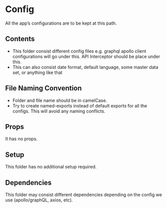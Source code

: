 # Config

All the app’s configurations are to be kept at this path.

## Contents

- This folder consist different config files e.g. graphql apollo client configurations will go under this. API Interceptor should be place under this.
- This can also consist date format, default language, some master data set, or anything like that

## File Naming Convention

- Folder and file name should be in camelCase.
- Try to create named-exports instead of default exports for all the configs. This will avoid any naming conflicts.

## Props

It has no props.

## Setup

This folder has no additional setup required.

## Dependencies

This folder may consist different dependencies depending on the config we use (apollo/graphQL, axios, etc).
